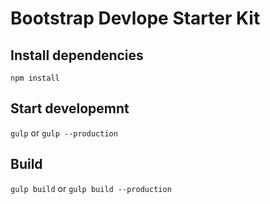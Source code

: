 # Bootstrap Devlope Starter Kit

## Install dependencies
`npm install`

## Start developemnt
`gulp`
or
`gulp --production`

## Build
`gulp build`
or
`gulp build --production`